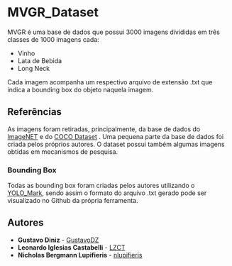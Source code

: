 # MVGR_Dataset

MVGR é uma base de dados que possui 3000 imagens divididas em três classes de 1000 imagens cada:

* Vinho
* Lata de Bebida
* Long Neck

Cada imagem acompanha um respectivo arquivo de extensão .txt que indica a bounding box do objeto naquela imagem.

## Referências

As imagens foram retiradas, principalmente, da base de dados do [ImageNET](http://www.image-net.org/) e do [COCO Dataset](http://cocodataset.org/) . Uma pequena parte da base de dados foi criada pelos próprios autores. O dataset possui também algumas imagens obtidas em mecanismos de pesquisa.


### Bounding Box

Todas as bounding box foram criadas pelos autores utilizando o [YOLO_Mark](https://github.com/AlexeyAB/Yolo_mark), sendo assim o formato do arquivo .txt gerado pode ser visualizado no Github da própria ferramenta.


## Autores

* **Gustavo Diniz** - [GustavoDZ](https://github.com/GustavoDZ)
* **Leonardo Iglesias Castabelli** - [LZCT](https://github.com/LZCT)
* **Nicholas Bergmann Lupifieris** - [nlupifieris](https://github.com/nlupifieris)

